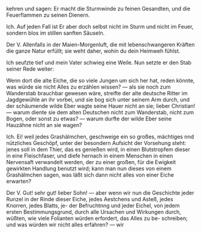 <a name="22"></a>

kehren und sagen: Er macht die Sturmwinde zu feinen Gesandten,
und die Feuerflammen zu seinen Dienern.

Ich. Auf jeden Fall ist Er aber doch selbst nicht im
Sturm und nicht im Feuer, sondern blos im stillen sanften
Säuseln.

Der V. Allenfalls in der Maien-Morgenluft, die mit
lebenschwangeren Kräften die ganze Natur erfüllt; sie weht
daher, wohin du dein Heimweh fühlst.

Ich seufzte tief und mein Vater schwieg eine Weile. Nun
setzte er den Stab seiner Rede weiter:

Wenn dort die alte Eiche, die so viele Jungen um sich her
hat, reden könnte, was würde sie nicht Alles zu erzählen wissen?
 — als sie noch zum Wanderstab brauchbar gewesen
wäre, streifte der alte deutsche Ritter im Jagdgewühle an
ihr vorbei, und sie bog sich unter seinem Arm durch, und der
schäumende wilde Eber wagte seine Hauer nicht an sie; lieber
Christian! — warum diente sie dem alten Deutschen nicht
zum Wanderstab, nicht zum Bogen, oder sonst zu etwas? —
warum durfte der wilde Eber seine Hauzähne nicht an sie
wagen?

Ich. Ei! weil jedes Grashälmchen, geschweige ein so
großes, mächtiges nnd nützliches Geschöpf, unter der besondern
Aufsicht der Vorsehung steht: jenes soll in dem Thier,
das es genießen wird, in einen Blutstropfem dieser in eine
Fleischfaser, und diefe hernach in einem Menschen in einen
Nervensaft verwandelt werden, der zu einer großen, für die
Ewigkeit gewirkten Handlung benutzt wird; kann man nun
dieses von einem Grashälmchen sagen, was läßt sich dann
nicht alles von einer Eiche erwarten?

Der V. Gut! sehr gut! lieber Sohn! — aber wenn
wir nun die Geschichte jeder Runzel in der Rinde dieser Eiche,
jedes Aestchens und Asteß, jedes Knorren, jedes Blatts, je-
der Befruchtnng und jeder Eichel, von jedem ersten Bestimmungsgrund, 
durch alle Ursachen und Wirkungen durch, wüßten, 
wie viele Folianten würden erfordert, das Alles zu be-
schreiben; und was würden wir nicht alles erfahren? — wir

